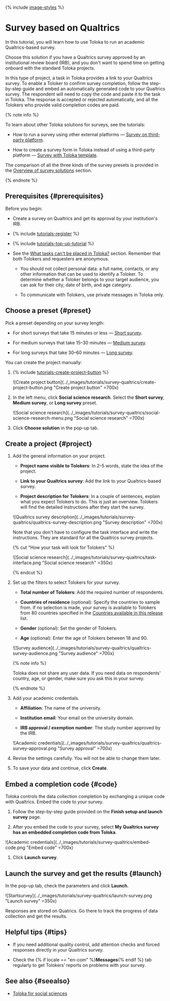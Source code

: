 {% include [image-styles](../../../_includes/image-styles.md) %}

# Survey based on Qualtrics

In this tutorial, you will learn how to use Toloka to run an academic Qualtrics-based survey. 

Choose this solution if you have a Qualtrics survey approved by an institutional review board (IRB), and you don't want to spend time on getting onboard with the standard Toloka projects.

In this type of project, a task in Toloka provides a link to your Qualtrics survey. To enable a Toloker to confirm survey completion, follow the step-by-step guide and embed an automatically generated code to your Qualtrics survey. The respondent will need to copy the code and paste it to the task in Toloka. The response is accepted or rejected automatically, and all the Tolokers who provide valid completion codes are paid.

{% note info %}

To learn about other Toloka solutions for surveys, see the tutorials:

- How to run a survey using other external platforms — [Survey on third-party platform](questionnaire-other.md).

- How to create a survey form in Toloka instead of using a third-party platform — [Survey with Toloka template](questionnaire-toloka.md).

The comparison of all the three kinds of the survey presets is provided in the [Overview of survey solutions](questionnaire-overview.md) section.


{% endnote %}

## Prerequisites {#prerequisites}

Before you begin:

- Create a survey on Qualtrics and get its approval by your institution's IRB.

- {% include [tutorials-register](../_includes/tutorials/register.md) %}

- {% include [tutorials-top-up-tutorial](../_includes/tutorials/top-up-tutorial.md) %}

- See the [What tasks can't be placed in Toloka?](../concepts/unwanted.md#requirements-for-survey) section. Remember that both Tolokers and requesters are anonymous.

    - You should not collect personal data: a full name, contacts, or any other information that can be used to identify a Toloker. To determine whether a Toloker belongs to your target audience, you can ask for their city, date of birth, and age category.

    - To communicate with Tolokers, use private messages in Toloka only.

## Choose a preset {#preset}

Pick a preset depending on your survey length:

* For short surveys that take 15 minutes or less — [Short survey](https://platform.toloka.ai/requester/templates?choosedCard=IuW9rwmVFAAB1ifPeFvJ&choosedTag=A3MdOlBKzWKcrpxg3JNQ). 

* For medium surveys that take 15–30 minutes — [Medium survey](https://platform.toloka.ai/requester/templates?choosedCard=IuW9rwmVFAAB1ifPeFvF&choosedTag=A3MdOlBKzWKcrpxg3JNQ).

* For long surveys that take 30–60 minutes — [Long survey](https://platform.toloka.ai/requester/templates?choosedCard=IuW9rwmVFAAB1ifPeFvv&choosedTag=A3MdOlBKzWKcrpxg3JNQ).

You can create the project manually:

1. {% include [tutorials-create-project-button](../_includes/tutorials/create-project-button.md) %}

    ![Create project button](../_images/tutorials/survey-qualtrics/create-project-button.png "Create project button" =700x)
    
1. In the left menu, click **Social science research**. Select the **Short survey**, **Medium survey**, or **Long survey** preset.

    ![Social science research](../_images/tutorials/survey-qualtrics/social-science-research-menu.png "Social science research" =700x)

1. Click **Choose solution** in the pop-up tab.


## Create a project {#project}

1. Add the general information on your project.

    * **Project name visible to Tolokers**: In 2–5 words, state the idea of the project.

    * **Link to your Qualtrics survey**: Add the link to your Qualtrics-based survey.

    * **Project description for Tolokers**: In a couple of sentences, explain what you expect Tolokers to do. This is just an overview. Tolokers will find the detailed instructions after they start the survey.  

    ![Qualtrics survey description](../_images/tutorials/survey-qualtrics/qualtrics-survey-description.png "Survey description" =700x)

    Note that you don't have to configure the task interface and write the instructions. They are standard for all the Qualtrics survey projects.

    {% cut "How your task will look for Tolokers" %}

    ![Social science research](../_images/tutorials/survey-qualtrics/task-interface.png "Social science research" =350x)

    {% endcut %}

1. Set up the filters to select Tolokers for your survey.

    * **Total number of Tolokers**: Add the required number of respondents.

    * **Countries of residence** (optional): Specify the countries to sample from. If no selection is made, your survey is available to Tolokers from 80 countries specified in the [Countries available in this release](https://toloka.ai/toloka-for-social-sciences/) list.

    * **Gender** (optional): Set the gender of Tolokers.

    * **Age** (optional): Enter the age of Tolokers between 18 and 90.

    ![Survey audience](../_images/tutorials/survey-qualtrics/qualtrics-survey-audience.png "Survey audience" =700x)

    {% note info %}

    Toloka does not share any user data. If you need data on respondents' country, age, or gender, make sure you ask this in your survey.

    {% endnote %}

1. Add your academic credentials.

    * **Affiliation**: The name of the university.

    * **Institution email**: Your email on the university domain.

    * **IRB approval / exemption number**: The study number approved by the IRB.

    ![Academic credentials](../_images/tutorials/survey-qualtrics/qualtrics-survey-approval.png "Survey approval" =700x)

1. Revise the settings carefully. You will not be able to change them later.

1. To save your data and continue, click **Create**.

## Embed a completion code {#code}

Toloka controls the data collection completion by exchanging a unique code with Qualtrics. Embed the code to your survey. 

1. Follow the step-by-step guide provided on the **Finish setup and launch survey** page.

1. After you embed the code to your survey, select **My Qualtrics survey has an embedded completion code from Toloka**.

![Academic credentials](../_images/tutorials/survey-qualtrics/embed-code.png "Embed code" =700x)

1. Click **Launch survey**.

## Launch the survey and get the results {#launch}

In the pop-up tab, check the parameters and click **Launch**.

![Startsurvey](../_images/tutorials/survey-qualtrics/launch-survey.png "Launch survey" =350x)

Responses are stored on Quatrics. Go there to track the progress of data collection and get the results.

## Helpful tips {#tips}

- If you need additional quality control, add attention checks and forced responses directly in your Qualtrics survey.

- Check the {% if locale == "en-com" %}**Messages**{% endif %} tab regularly to get Tolokers’ reports on problems with your survey.

## See also {#seealso}

- [Toloka for social sciences](https://toloka.ai/toloka-for-social-sciences/)